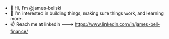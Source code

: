 - 👋 Hi, I’m @james-bellski
- 👀 I’m interested in building things, making sure things work, and learning more.
- 📫 Reach me at linkedin --->   https://www.linkedin.com/in/james-bell-finance/


